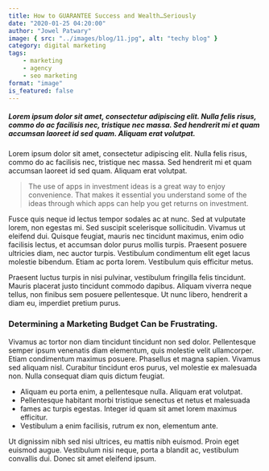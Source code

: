 ```yaml
---
title: How to GUARANTEE Success and Wealth…Seriously
date: "2020-01-25 04:20:00"
author: "Jowel Patwary"
image: { src: "../images/blog/11.jpg", alt: "techy blog" }
category: digital marketing
tags:
    - marketing
    - agency
    - seo marketing
format: "image"
is_featured: false
---
```


##### Lorem ipsum dolor sit amet, consectetur adipiscing elit. Nulla felis risus, commo do ac facilisis nec, tristique nec massa. Sed hendrerit mi et quam accumsan laoreet id sed quam. Aliquam erat volutpat.

Lorem ipsum dolor sit amet, consectetur adipiscing elit. Nulla felis risus, commo do ac facilisis nec, tristique nec massa. Sed hendrerit mi et quam accumsan laoreet id sed quam. Aliquam erat volutpat.

> The use of apps in investment ideas is a great way to enjoy convenience. That makes it essential you understand some of the ideas through which apps can help you get returns on investment.

Fusce quis neque id lectus tempor sodales ac at nunc. Sed at vulputate lorem, non egestas mi. Sed suscipit scelerisque sollicitudin. Vivamus ut eleifend dui. Quisque feugiat, mauris nec tincidunt maximus, enim odio facilisis lectus, et accumsan dolor purus mollis turpis. Praesent posuere ultricies diam, nec auctor turpis. Vestibulum condimentum elit eget lacus molestie bibendum. Etiam ac porta lorem. Vestibulum quis efficitur metus.

Praesent luctus turpis in nisi pulvinar, vestibulum fringilla felis tincidunt. Mauris placerat justo tincidunt commodo dapibus. Aliquam viverra neque tellus, non finibus sem posuere pellentesque. Ut nunc libero, hendrerit a diam eu, imperdiet pretium purus.

### Determining a Marketing Budget Can be Frustrating.

Vivamus ac tortor non diam tincidunt tincidunt non sed dolor. Pellentesque semper ipsum venenatis diam elementum, quis molestie velit ullamcorper. Etiam condimentum maximus posuere. Phasellus et magna sapien. Vivamus sed aliquam nisl. Curabitur tincidunt eros purus, vel molestie ex malesuada non. Nulla consequat diam quis dictum feugiat.

-   Aliquam eu porta enim, a pellentesque nulla. Aliquam erat volutpat.
-   Pellentesque habitant morbi tristique senectus et netus et malesuada
-   fames ac turpis egestas. Integer id quam sit amet lorem maximus efficitur.
-   Vestibulum a enim facilisis, rutrum ex non, elementum ante.

Ut dignissim nibh sed nisi ultrices, eu mattis nibh euismod. Proin eget euismod augue. Vestibulum nisi neque, porta a blandit ac, vestibulum convallis dui. Donec sit amet eleifend ipsum.
